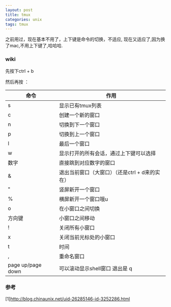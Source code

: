 ```yaml
---
layout: post
title: tmux
categories: unix
tags: tmux
---
```


之前用过，现在基本不用了，上下键是命令的切换，不适应,
现在又适应了,因为换了mac,不用上下键了,哈哈哈.

### wiki

先按下ctrl + b

然后再按 ：

|命令|	作用|
|-|-|
|s|	显示已有tmux列表
|c|	创建一个新的窗口
|n|	切换到下一个窗口
|p|	切换到上一个窗口
|l|	最后一个窗口
|w|	显示打开的所有会话，通过上下键可以选择
|数字|	直接跳到对应数字的窗口
|&	|退出当前窗口（大窗口）（还是ctrl + d来的实在）
|"	|竖屏新开一个窗口
|%	|横屏新开一个窗口哦u
|o	|在小窗口之间切换
|方向键|	小窗口之间移动
|! |关闭所有小窗口
|x	|关闭当前光标处的小窗口
|t	|时间
|,	|重命名窗口
|page up/page down	|可以滚动显示shell窗口 退出是 q

### 参考

[1]<http://blog.chinaunix.net/uid-26285146-id-3252286.html>